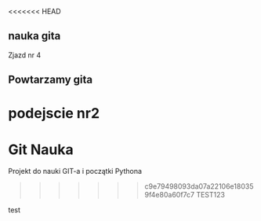 <<<<<<< HEAD
## nauka gita
Zjazd nr 4
## Powtarzamy gita
podejscie nr2
=======
# Git Nauka
Projekt do nauki GIT-a i początki Pythona
>>>>>>> c9e79498093da07a22106e180359f4e80a60f7c7
TEST123
>>>
test
